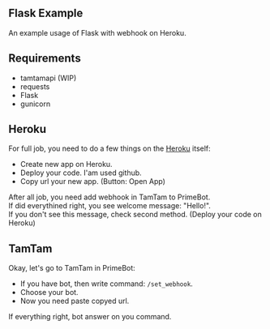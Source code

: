 ## Flask Example

An example usage of Flask with webhook on Heroku.  

## Requirements

- tamtamapi (WIP)
- requests
- Flask
- gunicorn

## Heroku

For full job, you need to do a few things on the [Heroku](https://www.heroku.com/) itself:

- Create new app on Heroku.
- Deploy your code. I'am used github.
- Copy url your new app. (Button: Open App)  

After all job, you need add webhook in TamTam to PrimeBot.  
If did everythined right, you see welcome message: "Hello!".  
If you don't see this message, check second method. (Deploy your code on Heroku)  

## TamTam

Okay, let's go to TamTam in PrimeBot:
- If you have bot, then write command: `/set_webhook`.  
- Choose your bot.
- Now you need paste copyed url.  

If everything right, bot answer on you command.
